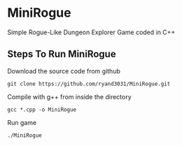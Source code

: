 # MiniRogue
Simple Rogue-Like Dungeon Explorer Game coded in C++

## Steps To Run MiniRogue

Download the source code from github

    git clone https://github.com/ryand3031/MiniRogue.git


Compile with g++ from inside the directory

    gcc *.cpp -o MiniRogue


Run game

    ./MiniRogue

